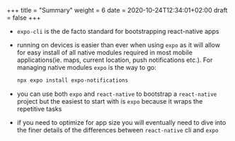+++
title = "Summary"
weight = 6
date = 2020-10-24T12:34:01+02:00
draft = false
+++

- `expo-cli` is the de facto standard for bootstrapping react-native apps
- running on devices is easier than ever when using `expo` as it will allow for easy install of all native modules
  required in most mobile applications(ie. maps, current location, push notifications etc.). For managing native modules
  `expo` is the way to go:

  ```bash
  npx expo install expo-notifications
  ```

- you can use both `expo` and `react-native` to bootstrap a `react-native` project but the easiest to start with is
  `expo` because it wraps the repetitive tasks

- if you need to optimize for app size you will eventually need to dive into the finer details of the differences
  between `react-native` cli and `expo`
